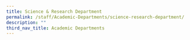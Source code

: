 ```yaml
---
title: Science & Research Department
permalink: /staff/Academic-Departments/science-research-department/
description: ""
third_nav_title: Academic Departments
---
```


